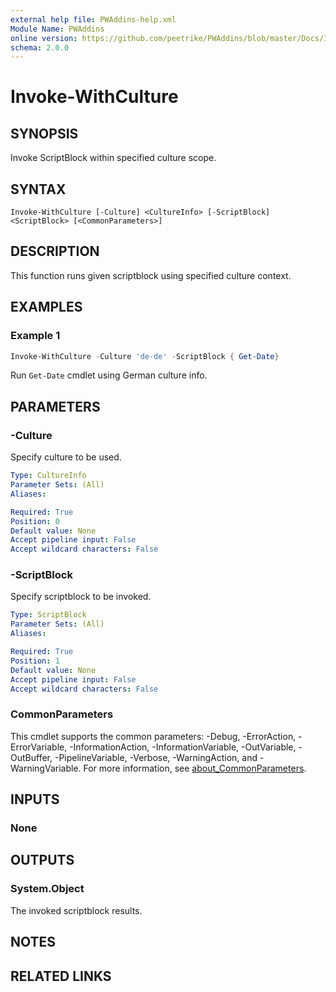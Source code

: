 ```yaml
---
external help file: PWAddins-help.xml
Module Name: PWAddins
online version: https://github.com/peetrike/PWAddins/blob/master/Docs/Invoke-WithCulture.md
schema: 2.0.0
---
```


# Invoke-WithCulture

## SYNOPSIS

Invoke ScriptBlock within specified culture scope.

## SYNTAX

```
Invoke-WithCulture [-Culture] <CultureInfo> [-ScriptBlock] <ScriptBlock> [<CommonParameters>]
```

## DESCRIPTION

This function runs given scriptblock using specified culture context.

## EXAMPLES

### Example 1
```powershell
Invoke-WithCulture -Culture 'de-de' -ScriptBlock { Get-Date}
```

Run `Get-Date` cmdlet using German culture info.

## PARAMETERS

### -Culture

Specify culture to be used.

```yaml
Type: CultureInfo
Parameter Sets: (All)
Aliases:

Required: True
Position: 0
Default value: None
Accept pipeline input: False
Accept wildcard characters: False
```

### -ScriptBlock

Specify scriptblock to be invoked.

```yaml
Type: ScriptBlock
Parameter Sets: (All)
Aliases:

Required: True
Position: 1
Default value: None
Accept pipeline input: False
Accept wildcard characters: False
```

### CommonParameters
This cmdlet supports the common parameters: -Debug, -ErrorAction, -ErrorVariable, -InformationAction, -InformationVariable, -OutVariable, -OutBuffer, -PipelineVariable, -Verbose, -WarningAction, and -WarningVariable. For more information, see [about_CommonParameters](http://go.microsoft.com/fwlink/?LinkID=113216).

## INPUTS

### None

## OUTPUTS

### System.Object

The invoked scriptblock results.

## NOTES

## RELATED LINKS
